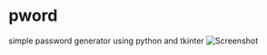 # pword
simple password generator using python and tkinter
![Screenshot](https://imgur.com/UeGXkDJ) 
